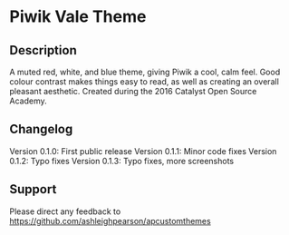 # Piwik Vale Theme

## Description

A muted red, white, and blue theme, giving Piwik a cool, calm feel. Good colour contrast makes things easy to read, as well as creating an overall pleasant aesthetic. Created during the 2016 Catalyst Open Source Academy.

## Changelog

Version 0.1.0: First public release
Version 0.1.1: Minor code fixes
Version 0.1.2: Typo fixes
Version 0.1.3: Typo fixes, more screenshots

## Support

Please direct any feedback to https://github.com/ashleighpearson/apcustomthemes

